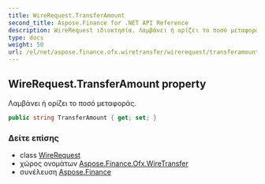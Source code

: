```yaml
---
title: WireRequest.TransferAmount
second_title: Aspose.Finance for .NET API Reference
description: WireRequest ιδιοκτησία. Λαμβάνει ή ορίζει το ποσό μεταφοράς.
type: docs
weight: 50
url: /el/net/aspose.finance.ofx.wiretransfer/wirerequest/transferamount/
---
```

## WireRequest.TransferAmount property

Λαμβάνει ή ορίζει το ποσό μεταφοράς.

```csharp
public string TransferAmount { get; set; }
```

### Δείτε επίσης

* class [WireRequest](../)
* χώρος ονομάτων [Aspose.Finance.Ofx.WireTransfer](../../wirerequest/)
* συνέλευση [Aspose.Finance](../../../)



